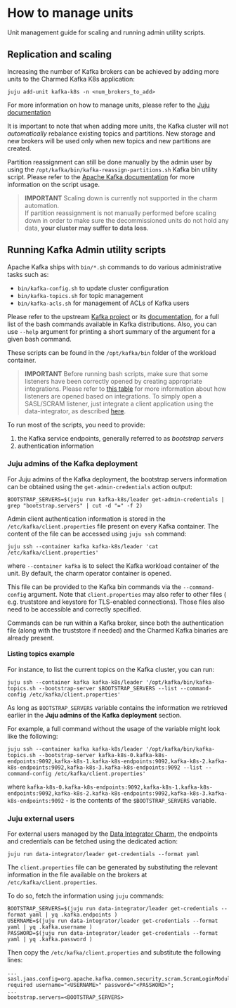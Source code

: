 # How to manage units

Unit management guide for scaling and running admin utility scripts.

## Replication and scaling

Increasing the number of Kafka brokers can be achieved by adding more units
to the Charmed Kafka K8s application:

```shell
juju add-unit kafka-k8s -n <num_brokers_to_add>
```

For more information on how to manage units, please refer to the [Juju documentation](https://juju.is/docs/juju/manage-units)

It is important to note that when adding more units, the Kafka cluster will not 
*automatically* rebalance existing topics and partitions. New storage and new brokers
will be used only when new topics and new partitions are created. 

Partition reassignment can still be done manually by the admin user by using the 
`/opt/kafka/bin/kafka-reassign-partitions.sh` Kafka bin utility script. Please refer to the
[Apache Kafka documentation](https://kafka.apache.org/documentation/#basic_ops_partitionassignment) for more information on the script usage. 

> **IMPORTANT** Scaling down is currently not supported in the charm automation.  
> If partition reassignment is not manually performed before scaling down in order 
> to make sure the decommissioned units do not hold any data, **your cluster may 
> suffer to data loss**. 

## Running Kafka Admin utility scripts

Apache Kafka ships with `bin/*.sh` commands to do various administrative tasks such as:

* `bin/kafka-config.sh` to update cluster configuration
* `bin/kafka-topics.sh` for topic management
* `bin/kafka-acls.sh` for management of ACLs of Kafka users

Please refer to the upstream [Kafka project](https://github.com/apache/kafka/tree/trunk/bin) or its [documentation](https://kafka.apache.org/documentation/#basic_ops), 
for a full list of the bash commands available in Kafka distributions. Also, you can 
use `--help` argument for printing a short summary of the argument for a given 
bash command. 

These scripts can be found in the `/opt/kafka/bin` folder of the workload container.

> **IMPORTANT** Before running bash scripts, make sure that some listeners have been correctly 
> opened by creating appropriate integrations. Please refer to [this table](/t/charmed-kafka-k8s-documentation-reference-listeners/13270) for more 
> information about how listeners are opened based on integrations. To simply open a 
> SASL/SCRAM listener, just integrate a client application using the data-integrator, 
> as described [here](/t/charmed-kafka-k8s-how-to-manage-app/10293).

To run most of the scripts, you need to provide:
1. the Kafka service endpoints, generally referred to as *bootstrap servers* 
2. authentication information 

### Juju admins of the Kafka deployment

For Juju admins of the Kafka deployment, the bootstrap servers information can 
be obtained using the `get-admin-credentials` action output:

```
BOOTSTRAP_SERVERS=$(juju run kafka-k8s/leader get-admin-credentials | grep "bootstrap.servers" | cut -d "=" -f 2)
```

Admin client authentication information is stored in the 
`/etc/kafka/client.properties` file present on every Kafka
container. The content of the file can be accessed using `juju ssh` command:

```
juju ssh --container kafka kafka-k8s/leader 'cat /etc/kafka/client.properties'
```

where `--container kafka` is to select the Kafka workload container of the unit. By default, the charm operator container is opened.

This file can be provided to the Kafka bin commands via the `--command-config`
argument. Note that `client.properties` may also refer to other files (
e.g. truststore and keystore for TLS-enabled connections). Those
files also need to be accessible and correctly specified. 

Commands can be run within a Kafka broker, since both the authentication 
file (along with the truststore if needed) and the Charmed Kafka binaries are 
already present. 

#### Listing topics example

For instance, to list the current topics on the Kafka cluster, you can run:

```shell
juju ssh --container kafka kafka-k8s/leader '/opt/kafka/bin/kafka-topics.sh --bootstrap-server $BOOTSTRAP_SERVERS --list --command-config /etc/kafka/client.properties'
```

As long as `BOOTSTRAP_SERVERS` variable contains the information we retrieved earlier in the **Juju admins of the Kafka deployment** section.

For example, a full command without the usage of the variable might look like the following:

```shell
juju ssh --container kafka kafka-k8s/leader '/opt/kafka/bin/kafka-topics.sh --bootstrap-server kafka-k8s-0.kafka-k8s-endpoints:9092,kafka-k8s-1.kafka-k8s-endpoints:9092,kafka-k8s-2.kafka-k8s-endpoints:9092,kafka-k8s-3.kafka-k8s-endpoints:9092 --list --command-config /etc/kafka/client.properties'
```

where `kafka-k8s-0.kafka-k8s-endpoints:9092,kafka-k8s-1.kafka-k8s-endpoints:9092,kafka-k8s-2.kafka-k8s-endpoints:9092,kafka-k8s-3.kafka-k8s-endpoints:9092` - is the contents of the `$BOOTSTRAP_SERVERS` variable.

### Juju external users

For external users managed by the  [Data Integrator Charm](https://charmhub.io/data-integrator), 
the endpoints and credentials can be fetched using the dedicated action:

```shell
juju run data-integrator/leader get-credentials --format yaml
```

The `client.properties` file can be generated by substituting the relevant information in the 
file available on the brokers at `/etc/kafka/client.properties`.

To do so, fetch the information using `juju` commands:

```
BOOTSTRAP_SERVERS=$(juju run data-integrator/leader get-credentials --format yaml | yq .kafka.endpoints )
USERNAME=$(juju run data-integrator/leader get-credentials --format yaml | yq .kafka.username )
PASSWORD=$(juju run data-integrator/leader get-credentials --format yaml | yq .kafka.password )
```

Then copy the `/etc/kafka/client.properties` and substitute the following lines:

```
...
sasl.jaas.config=org.apache.kafka.common.security.scram.ScramLoginModule required username="<USERNAME>" password="<PASSWORD>";
...
bootstrap.servers=<BOOTSTRAP_SERVERS>
```